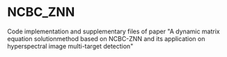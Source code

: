 # NCBC_ZNN
Code implementation and supplementary files of paper "A dynamic matrix equation solutionmethod based on NCBC-ZNN and its application on hyperspectral image multi-target detection"
